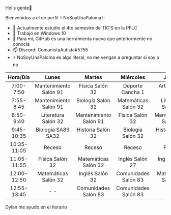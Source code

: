 Holis gente👋

Bienvenidos a el de perfil ✨NoSoyUnaPaloma✨

- 🔭 Actualmente estudio el 4to semestre de TIC'S en la PFLC
- 🌱 Trabajo en Windows 10
- 🤔 Para mi, GitHub es una herramienta nueva que anteriormente no conocia
- 📫 Discord: ComunistaAutista#5755
- ⚡ NoSoyUnaPaloma es algo literal, no me vengan a preguntar si soy o no

|   Hora/Día  |          Lunes         |         Martes         |       Miércoles      |         Jueves         |        Viernes       |
|:-----------:|:----------------------:|:----------------------:|:--------------------:|:----------------------:|:--------------------:|
|  7:00-7:50  | Mantenimiento Salón 91 |     Física Salón 32    |   Deporte Cancha 1   |     Artes Salón 109    |   Biología Salón 32  |
|  7:55-8:45  | Mantenimiento Salón 91 |    Biología Salón 32   | Matemáticas Salón 32 |   Literatura Salón 32  |    Física Salón 32   |
|  8:50-9:40  |   Literatura Salón 32  | Mantenimiento Salón 91 |    Física Salón 32   | Mantenimiento Salón 91 | Matemáticas Salón 32 |
|  9:45-10:35 |   Biología SA89 SA32   |    Historia Salón 32   |   Biología Salón 32  |    Historia Salón 32   |  Literatura Salón 32 |
| 10:35-11:05 |         Receso         |         Receso         |        Receso        |         Receso         |        Receso        |
| 11:05-11:55 |     Física Salón 32    |  Matemáticas Salón 32  |    Inglés Salón 27   |     Inglés Salón 86    |   Historia Salón 32  |
| 12:00-12:50 |  Matemáticas Salón 32  |     Inglés Salón 32    | Comunidades Salón 83 |  Matemáticas Salón 32  |          - -         |
| 12:55-13:45 |           - -          |  Comunidades Salón 83  | Comunidades Salón 83 |           - -          |          - -         |

Dylan me ayudo en el horario

